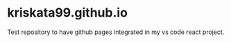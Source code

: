 # kriskata99.github.io
Test repository to have github pages integrated in my vs code react project.
